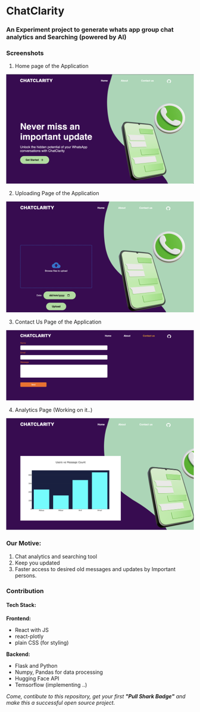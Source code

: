 # ChatClarity

### An Experiment project to generate whats app group chat analytics and Searching (powered by AI)

###  Screenshots
1. Home page of the Application

![Home Page](diagrams/home_page_cc.png)

2. Uploading Page of the Application

![Uploading Page](diagrams/file_uploader_cc.png)

3. Contact Us Page of the Application

![Contact Us Page](diagrams/contact_us_cc.png)

4. Analytics Page (Working on it..)

![Analytics Page](diagrams/plot_cc.png)


### Our Motive:
1. Chat analytics and searching tool
2. Keep you updated
3. Faster access to desired old messages and updates by Important persons.


### Contribution
#### Tech Stack:
**Frontend:**

- React with JS
- react-plotly
- plain CSS (for styling)

**Backend:**

- Flask and Python
- Numpy, Pandas for data processing
- Hugging Face API
- Temsorflow (implementing ..)

*Come, contibute to this repository, get your first **"Pull Shark Badge"** and make this a successful open source project.*